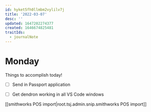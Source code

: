 ```yaml
---
id: hyket5fh0llmbm2vylilv7j
title: '2022-03-07'
desc: ''
updated: 1647202274377
created: 1646674825481
traitIds:
  - journalNote
---
```

# Monday

Things to accomplish today!

- [ ] Send in Passport application
- [ ] Get dendron working in all VS Code windows



[[smithworks POS import|root.tsj.admin.snip.smithworks POS import]]
